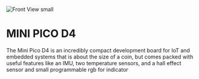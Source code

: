 ![Front View small](https://user-images.githubusercontent.com/68147207/211164108-b15e1230-d9ff-429e-ad6b-fc61aa2d980e.jpg)
# MINI PICO D4
The Mini Pico D4 is an incredibly compact development board for IoT and embedded systems that is about the size of a coin, but comes packed with useful features like an IMU, two temperature sensors, and a hall effect sensor and small programmable rgb for indicator 
